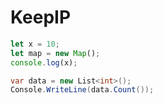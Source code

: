 # KeepIP
```javascript
let x = 10;
let map = new Map();
console.log(x);
```

```csharp
var data = new List<int>();
Console.WriteLine(data.Count());
```
